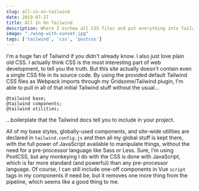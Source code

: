 ```yaml
---
slug: all-in-on-tailwind
date: 2019-07-27
title: All In On Tailwind
description: Where I eschew all CSS files and put everything into Tailwind's config file.
image: "./wing-with-sunset.jpg"
tags: ['tailwind', 'css', 'postcss']
---
```


I'm a huge fan of Tailwind if you didn't already know. I also just love plain
old CSS. I actually think CSS is the most interesting part of web development,
to tell you the truth. But this site actually doesn't contain even a single CSS
file in its source code. By using the provided default Tailwind CSS files as
Webpack imports through my Gridsome/Tailwind plugin, I'm able to pull in all of
that initial Tailwind stuff without the usual…

```less
@tailwind base;
@tailwind components;
@tailwind utilities;
```

…boilerplate that the Tailwind docs tell you to include in your project.

All of my base styles, globally-used components, and site-wide utilities are
declared in `tailwind.config.js` and then all my global stuff is kept there,
with the full power of JavaScript available to manipulate things, without the
need for a pre-processor language like Sass or Less. Sure, I'm using PostCSS,
but any monkeying I do with the CSS is done with JavaScript, which is far more
standard (and powerful) than any pre-processor language. Of course, I can still
include one-off components in Vue `script` tags in my components if need be,
but it removes one more thing from the pipeline, which seems like a good thing
to me.
